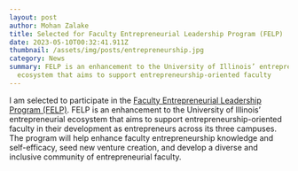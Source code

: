 ```yaml
---
layout: post
author: Mohan Zalake
title: Selected for Faculty Entrepreneurial Leadership Program (FELP)
date: 2023-05-10T00:32:41.911Z
thumbnail: /assets/img/posts/entrepreneurship.jpg
category: News
summary: FELP is an enhancement to the University of Illinois’ entrepreneurial
  ecosystem that aims to support entrepreneurship-oriented faculty
---
```

<!--StartFragment-->

I am selected to participate in the [Faculty Entrepreneurial Leadership Program (FELP)](https://today.uic.edu/call-for-nominations-2023-inaugural-ui-faculty-entrepreneurial-leadership-program/). FELP is an enhancement to the University of Illinois’ entrepreneurial ecosystem that aims to support entrepreneurship-oriented faculty in their development as entrepreneurs across its three campuses. The program will help enhance faculty entrepreneurship knowledge and self-efficacy, seed new venture creation, and develop a diverse and inclusive community of entrepreneurial faculty.

<!--EndFragment-->